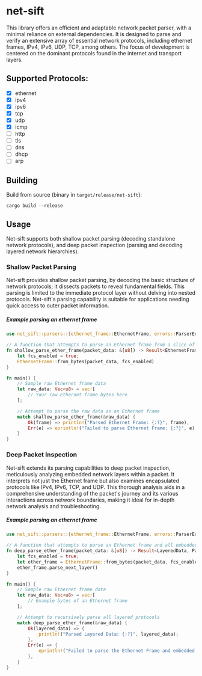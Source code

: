 # net-sift

This library offers an efficient and adaptable network packet parser, with a minimal reliance on external dependencies. It is designed to parse and verify an extensive array of essential network protocols, including ethernet frames, IPv4, IPv6, UDP, TCP, among others. The focus of development is centered on the dominant protocols found in the internet and transport layers.

## Supported Protocols:

- [X] ethernet
- [X] ipv4
- [X] ipv6
- [X] tcp
- [X] udp
- [X] icmp
- [ ] http
- [ ] tls
- [ ] dns
- [ ] dhcp
- [ ] arp

## Building
Build from source (binary in `target/release/net-sift`):
```
cargo build --release
```

## Usage
Net-sift supports both shallow packet parsing (decoding standalone network protocols), and deep packet inspection (parsing and decoding layered network hierarchies).

### Shallow Packet Parsing
Net-sift provides shallow packet parsing, by decoding the basic structure of network protocols; it dissects packets to reveal fundamental fields. This parsing is limited to the immediate protocol layer without delving into nested protocols. Net-sift's parsing capability is suitable for applications needing quick access to outer packet information.

##### Example parsing an ethernet frame
```rust
use net_sift::parsers::{ethernet_frame::EthernetFrame, errors::ParserError};

// A function that attempts to parse an Ethernet frame from a slice of bytes.
fn shallow_parse_ether_frame(packet_data: &[u8]) -> Result<EthernetFrame, ParserError> {
    let fcs_enabled = true;
    EthernetFrame::from_bytes(packet_data, fcs_enabled)
}

fn main() {
    // Sample raw Ethernet frame data
    let raw_data: Vec<u8> = vec![
        // Your raw Ethernet frame bytes here
    ];

    // Attempt to parse the raw data as an Ethernet frame
    match shallow_parse_ether_frame(&raw_data) {
        Ok(frame) => println!("Parsed Ethernet Frame: {:?}", frame),
        Err(e) => eprintln!("Failed to parse Ethernet Frame: {:?}", e),
    }
}

```

### Deep Packet Inspection
Net-sift extends its parsing capabilities to deep packet inspection, meticulously analyzing embedded network layers within a packet. It interprets not just the Ethernet frame but also examines encapsulated protocols like IPv4, IPv6, TCP, and UDP. This thorough analysis aids in a comprehensive understanding of the packet's journey and its various interactions across network boundaries, making it ideal for in-depth network analysis and troubleshooting.

##### Example parsing an ethernet frame

```rust
use net_sift::parsers::{ethernet_frame::EthernetFrame, errors::ParserError, definitions::{DeepParser, LayeredData}};

// A function that attempts to parse an Ethernet frame and all embedded packets
fn deep_parse_ether_frame(packet_data: &[u8]) -> Result<LayeredData, ParserError> {
    let fcs_enabled = true;
    let ether_frame = EthernetFrame::from_bytes(packet_data, fcs_enabled)?;
    ether_frame.parse_next_layer()
}

fn main() {
    // Sample raw Ethernet frame data
    let raw_data: Vec<u8> = vec![
        // Example bytes of an Ethernet frame
    ];

    // Attempt to recursively parse all layered protocols
    match deep_parse_ether_frame(&raw_data) {
        Ok(layered_data) => {
            println!("Parsed Layered Data: {:?}", layered_data);
        },
        Err(e) => {
            eprintln!("Failed to parse the Ethernet Frame and embedded layers: {:?}", e);
        },
    }
}

```

